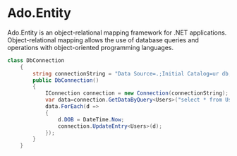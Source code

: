 # Ado.Entity

Ado.Entity is an object-relational mapping framework for .NET applications. Object-relational mapping allows the use of database queries and operations with object-oriented programming languages.

```cs
class DbConnection
    {
        string connectionString = "Data Source=.;Initial Catalog=ur db;Integrated Security=True";
        public DbConnection()
        {
            IConnection connection = new Connection(connectionString);
            var data=connection.GetDataByQuery<Users>("select * from Users");
            data.ForEach(d =>
            {
                d.DOB = DateTime.Now;
                connection.UpdateEntry<Users>(d);
            });
        }
    }
```
